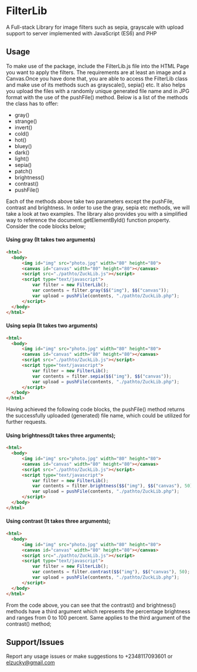 # FilterLib
A Full-stack Library for image filters such as sepia, grayscale with upload support to server implemented with JavaScript (ES6) and PHP
## Usage
To make use of the package, include the FilterLib.js file into the HTML Page you want to apply the filters. The requirements are at least an image and a Canvas.Once you have done that, you are able to access the FilterLib class and make use of its methods such as grayscale(), sepia() etc. It also helps you upload the files with a randomly unique generated file name and in JPG format with the use of the pushFile() method. Below is a list of the methods the class has to offer:

<ul>
  <li>gray()</li>
  <li>strange()</li>
  <li>invert()</li>
  <li>cold()</li>
  <li>hot()</li>
  <li>bluey()</li>
  <li>dark()</li>
  <li>light()</li>
  <li>sepia()</li>
  <li>patch()</li>
  <li>brightness()</li>
  <li>contrast()</li>
  <li>pushFile()</li>
</ul>
        
Each of the methods above take two parameters except the pushFile, contrast and brightness. In order to use the gray, sepia etc methods, we will take a look at two examples. The library also provides you with a simplified way to reference the document.getElementById() function property. Consider the code blocks below;

#### Using gray (It takes two arguments)

````html
<html>
  <body>
      <img id="img" src="photo.jpg" width="80" height="80">
      <canvas id="canvas" width="80" height="80"></canvas>
      <script src="./pathto/ZuckLib.js"></script>
      <script type="text/javascript">
          var filter = new FilterLib();
          var contents = filter.gray($$("img"), $$("canvas"));
          var upload = pushFile(contents, "./pathto/ZuckLib.php");
      </script>
  </body>
</html>
````


#### Using sepia (It takes two arguments)

````html
<html>
  <body>
      <img id="img" src="photo.jpg" width="80" height="80">
      <canvas id="canvas" width="80" height="80"></canvas>
      <script src="./pathto/ZuckLib.js"></script>
      <script type="text/javascript">
          var filter = new FilterLib();
          var contents = filter.sepia($$("img"), $$("canvas"));
          var upload = pushFile(contents, "./pathto/ZuckLib.php");
      </script>
  </body>
</html>
````
Having achieved the following code blocks, the pushFile() method returns the successfully uploaded (generated) file name, which could be utilized for further requests.

#### Using brightness(It takes three arguments);

````html
<html>
  <body>
      <img id="img" src="photo.jpg" width="80" height="80">
      <canvas id="canvas" width="80" height="80"></canvas>
      <script src="./pathto/ZuckLib.js"></script>
      <script type="text/javascript">
          var filter = new FilterLib();
          var contents = filter.brightness($$("img"), $$("canvas"), 50);
          var upload = pushFile(contents, "./pathto/ZuckLib.php");
      </script>
  </body>
</html>
````

#### Using contrast (It takes three arguments);

````html
<html>
  <body>
      <img id="img" src="photo.jpg" width="80" height="80">
      <canvas id="canvas" width="80" height="80"></canvas>
      <script src="./pathto/ZuckLib.js"></script>
      <script type="text/javascript">
          var filter = new FilterLib();
          var contents = filter.contrast($$("img"), $$("canvas"), 50);
          var upload = pushFile(contents, "./pathto/ZuckLib.php");
      </script>
  </body>
</html>
````

From the code above, you can see that the contrast() and brightness() methods have a third argument which represents the percentage brightness and ranges from 0 to 100 percent. Same applies to the third argument of the contrast() method;

## Support/Issues
Report any usage issues or make suggestions to +2348117093601 or elzucky@gmail.com
